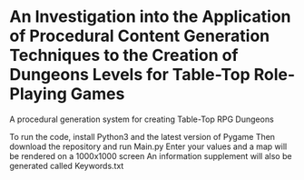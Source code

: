 # An Investigation into the Application of Procedural Content Generation Techniques to the Creation of Dungeons Levels for Table-Top Role-Playing Games
A procedural generation system for creating Table-Top RPG Dungeons

To run the code, install Python3 and the latest version of Pygame
Then download the repository and run Main.py
Enter your values and a map will be rendered on a 1000x1000 screen
An information supplement will also be generated called Keywords.txt
